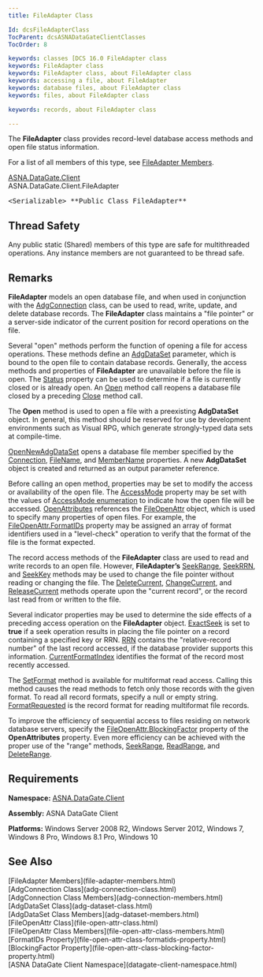 ```yaml
---
title: FileAdapter Class

Id: dcsFileAdapterClass
TocParent: dcsASNADataGateClientClasses
TocOrder: 8

keywords: classes [DCS 16.0 FileAdapter class
keywords: FileAdapter class
keywords: FileAdapter class, about FileAdapter class
keywords: accessing a file, about FileAdapter
keywords: database files, about FileAdapter class
keywords: files, about FileAdapter class

keywords: records, about FileAdapter class

---
```


The **FileAdapter** class provides record-level database access methods and open file status information. 

For a list of all members of this type, see [FileAdapter Members](file-adapter-members.html).

[ASNA.DataGate.Client](datagate-client-namespace.html) <br /> ASNA.DataGate.Client.<span>FileAdapter</span>
<pre class="prettyprint">&lt;Serializable&gt; **Public Class FileAdapter** </pre>

## Thread Safety

Any public static (Shared) members of this type are safe for multithreaded operations. Any instance members are not guaranteed to be thread safe.
## Remarks

<span> **FileAdapter** </span> models an open database file, and when used in conjunction with the [ AdgConnection](adg-connection-class.html) class, can be used to read, write, update, and delete database records. The **FileAdapter** class maintains a "file pointer" or a server-side indicator of the current position for record operations on the file.

Several "open" methods perform the function of opening a file for access operations. These methods define an [AdgDataSet](adg-dataset-class.html) parameter, which is bound to the open file to contain database records. Generally, the access methods and properties of **FileAdapter** are unavailable before the file is open. The [ Status](file-adapter-class-status-property.html) property can be used to determine if a file is currently closed or is already open. An [Open](file-adapter-class-open-method.html) method call reopens a database file closed by a preceding [ Close](file-adapter-class-close-method.html) method call.

The **Open** method is used to open a file with a preexisting **AdgDataSet** object. In general, this method should be reserved for use by development environments such as Visual RPG, which generate strongly-typed data sets at compile-time.

[OpenNewAdgDataSet](file-adapter-class-open-new-adg-dataset-method.html) opens a database file member specified by the [ Connection](file-adapter-class-connection-property.html), [FileName](file-adapter-class-file-name-property.html), and [MemberName](file-adapter-class-member-name-property.html) properties. A new **AdgDataSet** object is created and returned as an output parameter reference.

Before calling an open method, properties may be set to modify the access or availability of the open file. The [ AccessMode](file-adapter-class-access-mode-property.html) property may be set with the values of [AccessMode enumeration](access-mode-enumeration.html) to indicate how the open file will be accessed. [ OpenAttributes](file-adapter-class-open-attributes-property.html) references the [FileOpenAttr](file-open-attr-class.html) object, which is used to specify many properties of open files. For example, the [FileOpenAttr.FormatIDs](file-open-attr-class-formatids-property.html) property may be assigned an array of format identifiers used in a "level-check" operation to verify that the format of the file is the format expected.

The record access methods of the **FileAdapter** class are used to read and write records to an open file. However, **FileAdapter’s** [SeekRange](file-adapter-class-seek-range-method.html), [ SeekRRN](file-adapter-class-seek-rrn-method.html), and [SeekKey](file-adapter-class-seek-key-method.html) methods may be used to change the file pointer without reading or changing the file. The [DeleteCurrent](file-adapter-class-delete-current-method.html), [ChangeCurrent](file-adapter-class-change-current-method.html), and [ ReleaseCurrent](file-adapter-class-release-current-method.html) methods operate upon the "current record", or the record last read from or written to the file.

Several indicator properties may be used to determine the side effects of a preceding access operation on the **FileAdapter** object. [ ExactSeek](file-adapter-class-exact-seek-property.html) is set to **true** if a seek operation results in placing the file pointer on a record containing a specified key or RRN. [ RRN](file-adapter-class-rrn-property.html) contains the "relative-record number" of the last record accessed, if the database provider supports this information. [ CurrentFormatIndex](file-adapter-class-current-format-index-property.html) identifies the format of the record most recently accessed.

The [SetFormat](file-adapter-class-set-format-method.html) method is available for multiformat read access. Calling this method causes the read methods to fetch only those records with the given format. To read all record formats, specify a null or empty string. [ FormatRequested](file-adapter-class-format-requested-property.html) is the record format for reading multiformat file records.

To improve the efficiency of sequential access to files residing on network database servers, specify the [ FileOpenAttr.BlockingFactor](file-open-attr-class-blocking-factor-property.html) property of the **OpenAttributes** property. Even more efficiency can be achieved with the proper use of the "range" methods, [SeekRange](file-adapter-class-seek-range-method.html), [ReadRange](file-adapter-class-read-range-method.html), and [ DeleteRange](file-adapter-class-delete-range-method.html).
## Requirements

**Namespace:** [ASNA.DataGate.Client](datagate-client-namespace.html) 

**Assembly:** ASNA DataGate Client

**Platforms:** Windows Server 2008 R2, Windows Server 2012, Windows 7, Windows 8 Pro, Windows 8.1 Pro, Windows 10
## See Also

<dl />
      [FileAdapter Members](file-adapter-members.html)
      <br />
      [AdgConnection Class](adg-connection-class.html)
      <br />
      [AdgConnection Class Members](adg-connection-members.html)  <br />[AdgDataSet Class](adg-dataset-class.html)<br />[AdgDataSet Class Members](adg-dataset-members.html)<br />[FileOpenAttr Class](file-open-attr-class.html)<br />[FileOpenAttr Class Members](file-open-attr-class-members.html)<br />[FormatIDs Property](file-open-attr-class-formatids-property.html)<br />[BlockingFactor Property](file-open-attr-class-blocking-factor-property.html)<br />[ASNA DataGate Client Namespace](datagate-client-namespace.html) 

